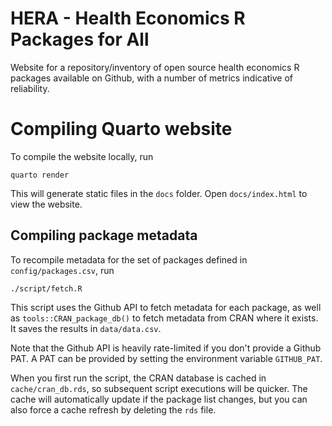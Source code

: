# HERA - Health Economics R Packages for All
Website for a repository/inventory of open source health economics R packages available on Github, with a number of metrics indicative of reliability.

# Compiling Quarto website
To compile the website locally, run 
```
quarto render
```

This will generate static files in the `docs` folder. Open `docs/index.html` to view the website.
## Compiling package metadata
To recompile metadata for the set of packages defined in `config/packages.csv`, run

```
./script/fetch.R
```

This script uses the Github API to fetch metadata for each package, as well as 
`tools::CRAN_package_db()` to fetch metadata from CRAN where it exists. 
It saves the results in `data/data.csv`.

Note that the Github API is heavily rate-limited if you don't provide a Github PAT. A PAT
can be provided by setting the environment variable `GITHUB_PAT`.

When you first run the script, the CRAN database is cached in `cache/cran_db.rds`, 
so subsequent script executions will be quicker. The cache will automatically update if
the package list changes, but you can also force a cache refresh by deleting the `rds` file.
